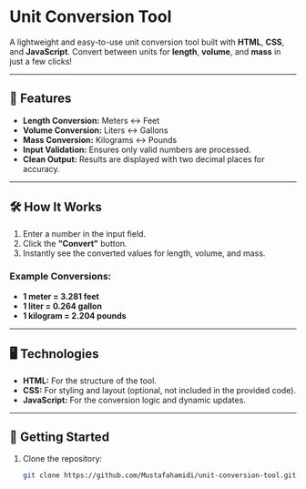 # Unit Conversion Tool

A lightweight and easy-to-use unit conversion tool built with **HTML**, **CSS**, and **JavaScript**. Convert between units for **length**, **volume**, and **mass** in just a few clicks!

---

## 🚀 Features

- **Length Conversion:** Meters ↔ Feet
- **Volume Conversion:** Liters ↔ Gallons
- **Mass Conversion:** Kilograms ↔ Pounds
- **Input Validation:** Ensures only valid numbers are processed.
- **Clean Output:** Results are displayed with two decimal places for accuracy.

---

## 🛠️ How It Works

1. Enter a number in the input field.
2. Click the **"Convert"** button.
3. Instantly see the converted values for length, volume, and mass.

### Example Conversions:
- **1 meter = 3.281 feet**
- **1 liter = 0.264 gallon**
- **1 kilogram = 2.204 pounds**

---

## 🖥️ Technologies

- **HTML:** For the structure of the tool.
- **CSS:** For styling and layout (optional, not included in the provided code).
- **JavaScript:** For the conversion logic and dynamic updates.

---

## 🚀 Getting Started

1. Clone the repository:
   ```bash
   git clone https://github.com/Mustafahamidi/unit-conversion-tool.git
